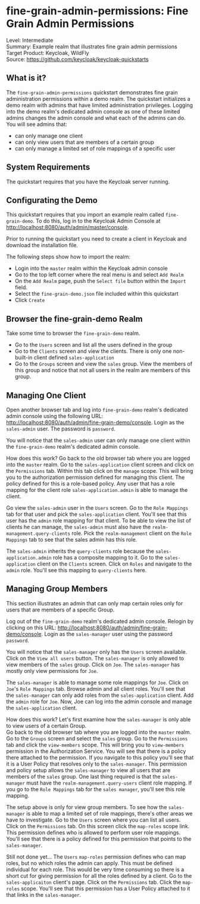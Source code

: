 fine-grain-admin-permissions: Fine Grain Admin Permissions 
===================================================

Level: Intermediate  
Summary: Example realm that illustrates fine grain admin permissions  
Target Product: <span>Keycloak</span>, <span>WildFly</span>  
Source: <https://github.com/keycloak/keycloak-quickstarts>

What is it?
-----------

The `fine-grain-admin-permissions` quickstart demonstrates fine grain administration permissions within a demo realm.
The quickstart initializes a demo realm with admins that have limited administration privileges.
Logging into the demo realm's dedicated admin console as one of these limited admins changes the admin console and what
each of the admins can do.  You will see admins that:

* can only manage one client
* can only view users that are members of a certain group
* can only manage a limited set of role mappings of a specific user

System Requirements
-------------------

The quickstart requires that you have the Keycloak server running.

Configurating the Demo
-----------------------

This quickstart requires that you import an example realm called `fine-grain-demo`.  To do this, log in to the Keycloak
Admin Console at <http://localhost:8080/auth/admin/master/console>.

Prior to running the quickstart you need to create a client in <span>Keycloak</span> and download the installation file.

The following steps show how to import the realm:

* Login into the `master` realm within the <span>Keycloak</span> admin console
* Go to the top left corner where the real menu is and select `Add Realm`
* On the `Add Realm` page, push the `Select file` button within the `Import` field.
* Select the `fine-grain-demo.json` file included within this quickstart
* Click `Create`

Browser the fine-grain-demo Realm
---------------------

Take some time to browser the `fine-grain-demo` realm.

* Go to the `Users` screen and list all the users defined in the group
* Go to the `Clients` screen and view the clients.  There is only one non-built-in client defined `sales-application`
* Go to the `Groups` screen and view the `sales` group.  View the members of this group and notice that not all users in the realm are members of this group.

Managing One Client
----------------------

Open another browser tab and log into `fine-grain-demo` realm's dedicated admin console using the following URL: <http://localhost:8080/auth/admin/fine-grain-demo/console>.
Login as the `sales-admin` user.  The password is `password`.

You will notice that the `sales-admin` user can only manage one client within the `fine-grain-demo` realm's dedicated admin console.

How does this work?  Go back to the old browser tab where you are logged into the `master` realm.  Go to the `sales-application` client
screen and click on the `Permissions` tab.  Within this tab click on the `manage` scope.  This will bring you to the authorization
permission defined for managing this client.  The policy defined for this is a role-based policy.  Any user that has a role mapping
for the client role `sales-application.admin` is able to manage the client.   

Go view the `sales-admin` user in the `Users` screen.  Go to the `Role Mappings` tab for that user and pick the `sales-application` client.
You'll see that this user has the `admin` role mapping for that client.  To be able to view the list of clients he can manage, the
`sales-admin` must also have the `realm-management.query-clients` role.  Pick the `realm-management` client on the `Role Mappings` tab
to see that the sales admin has this role.  

The `sales-admin` inherits the `query-clients` role because the `sales-application.admin` role has a composite
mapping to it.  Go to the `sales-application` client on the `Clients` screen.  Click on `Roles` and navigate to the `admin` role.
You'll see this mapping to `query-clients` here.

Managing Group Members
-----------------------

This section illustrates an admin that can only map certain roles only for users that are members of a specific Group.

Log out of the `fine-grain-demo` realm's dedicated admin console.  Relogin by clicking on this URL:  <http://localhost:8080/auth/admin/fine-grain-demo/console>.
Login as the `sales-manager` user using the password `password`.

You will notice that the `sales-manager` only has the `Users` screen available.  Click on the `View all users` button.  The `sales-manager`
is only allowed to view members of the `sales` group.  Click on `Joe`. The `sales-manager` has mostly only view permissions for `Joe`.

The `sales-manager` is able to manage some role mappings for `Joe`.  Click on `Joe`'s `Role Mappings` tab.  Browse admin and all client roles.
You'll see that the `sales-manager` can only add roles from the `sales-application` client.  Add the `admin` role for `Joe`.  Now,
Joe can log into the admin console and manage the `sales-application` client. 

How does this work?  Let's first examine how the `sales-manager` is only able to view users of a certain Group.  
Go back to the old browser tab where you are logged into the `master` realm. Go to the `Groups` screen and select the `sales` group.
Go to the `Permissions` tab and click the `view-members` scope.  This will bring you to `view-members` permission in the Authorization
Service.  You will see that there is a policy there attached to the permission.  If you navigate to this policy you'll see that it is a
User Policy that resolves only to the `sales-manager`.  This permission and policy setup allows the `sales-manager` to view all users
that are members of the `sales` group.  One last thing required is that the `sales-manager` must have the `realm-management.query-users` client
role mapping.  If you go to the `Role Mappings` tab for the `sales manager`, you'll see this role mapping.

The setup above is only for view group members.  To see how the `sales-manager` is able to map a limited set of role mappings, there's other areas
we have to investigate.  Go to the `Users` screen where you can list all users.  Click on the `Permissions` tab.  On this screen
click the `map-roles` scope link.  This permission defines who is allowed to perform user role mappings.  You'll see that there is a policy
defined for this permission that points to the `sales-manager`.  

Still not done yet...  The `Users` `map-roles` permission defines who can map roles, but no which roles the admin can apply.  This must be
defined individual for each role.  This would be very time consuming so there is a short cut for giving permission for all the roles defined by 
a client.  Go to the `sales-applicaiton` client's page.  Click on the `Permissions` tab.  Click the `map-roles` scope.  You'll see that
this permission has a User Policy attached to it that links in the `sales-manager`.
  